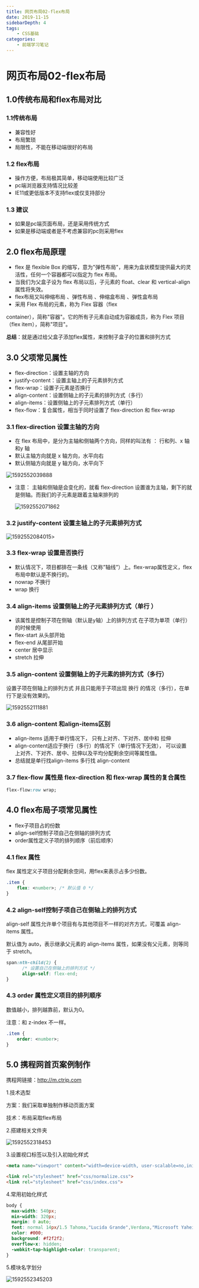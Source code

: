 ```yaml
---
title: 网页布局02-flex布局
date: 2019-11-15
sidebarDepth: 4
tags:
    - CSS基础
categories:
    - 前端学习笔记
---
```


# 网页布局02-flex布局

## 1.0传统布局和flex布局对比

### 1.1传统布局

+ 兼容性好
+ 布局繁琐
+ 局限性，不能在移动端很好的布局

### 1.2 flex布局

+ 操作方便，布局极其简单，移动端使用比较广泛
+ pc端浏览器支持情况比较差
+ IE11或更低版本不支持flex或仅支持部分

### 1.3 建议

+  如果是pc端页面布局，还是采用传统方式
+ 如果是移动端或者是不考虑兼容的pc则采用flex

## 2.0 flex布局原理

+ flex 是 flexible Box 的缩写，意为"弹性布局"，用来为盒状模型提供最大的灵活性，任何一个容器都可以指定为 flex 布局。
+ 当我们为父盒子设为 flex 布局以后，子元素的 float、clear 和 vertical-align 属性将失效。
+ flex布局又叫伸缩布局 、弹性布局 、伸缩盒布局 、弹性盒布局 
+ 采用 Flex 布局的元素，称为 Flex 容器（flex

container），简称"容器"。它的所有子元素自动成为容器成员，称为 Flex 项目（flex
item），简称"项目"。

**总结**：就是通过给父盒子添加flex属性，来控制子盒子的位置和排列方式

## 3.0 父项常见属性

+ flex-direction：设置主轴的方向
+ justify-content：设置主轴上的子元素排列方式
+ flex-wrap：设置子元素是否换行  
+ align-content：设置侧轴上的子元素的排列方式（多行）
+ align-items：设置侧轴上的子元素排列方式（单行）
+ flex-flow：复合属性，相当于同时设置了 flex-direction 和 flex-wrap

### 3.1 flex-direction 设置主轴的方向

+ 在 flex 布局中，是分为主轴和侧轴两个方向，同样的叫法有 ： 行和列、x 轴和y 轴
+ 默认主轴方向就是 x 轴方向，水平向右
+ 默认侧轴方向就是 y 轴方向，水平向下

![1592552039888](https://raw.githubusercontent.com/anchuanyuan/TuChuangForITX/main/image/202006/19/153400-633730.png)

+ 注意： 主轴和侧轴是会变化的，就看 flex-direction 设置谁为主轴，剩下的就是侧轴。而我们的子元素是跟着主轴来排列的

  ![1592552071862](https://raw.githubusercontent.com/anchuanyuan/TuChuangForITX/main/image/202006/19/153433-403002.png)

  

### 3.2 justify-content 设置主轴上的子元素排列方式

![1592552084015](https://raw.githubusercontent.com/anchuanyuan/TuChuangForITX/main/image/202006/19/153445-268303.png)>

### 3.3 flex-wrap  设置是否换行

+ 默认情况下，项目都排在一条线（又称”轴线”）上。flex-wrap属性定义，flex布局中默认是不换行的。
+ nowrap 不换行
+ wrap 换行

### 3.4 align-items  设置侧轴上的子元素排列方式（单行 ）

+ 该属性是控制子项在侧轴（默认是y轴）上的排列方式  在子项为单项（单行）的时候使用
+ flex-start 从头部开始
+ flex-end 从尾部开始
+ center 居中显示
+ stretch 拉伸

### 3.5 align-content  设置侧轴上的子元素的排列方式（多行）

设置子项在侧轴上的排列方式 并且只能用于子项出现 换行 的情况（多行），在单行下是没有效果的。

![1592552111881](https://raw.githubusercontent.com/anchuanyuan/TuChuangForITX/main/image/202006/19/153512-187703.png)



### 3.6 align-content 和align-items区别

+ align-items  适用于单行情况下， 只有上对齐、下对齐、居中和 拉伸
+ align-content适应于换行（多行）的情况下（单行情况下无效）， 可以设置 上对齐、下对齐、居中、拉伸以及平均分配剩余空间等属性值。 
+ 总结就是单行找align-items  多行找 align-content

### 3.7 flex-flow 属性是 flex-direction 和 flex-wrap 属性的复合属性

```css
flex-flow:row wrap;
```

## 4.0 flex布局子项常见属性

+ flex子项目占的份数
+ align-self控制子项自己在侧轴的排列方式
+ order属性定义子项的排列顺序（前后顺序）

### 4.1  flex 属性

flex 属性定义子项目分配剩余空间，用flex来表示占多少份数。

```css
.item {
    flex: <number>; /* 默认值 0 */
}

```

### 4.2 align-self控制子项自己在侧轴上的排列方式

align-self 属性允许单个项目有与其他项目不一样的对齐方式，可覆盖 align-items 属性。

默认值为 auto，表示继承父元素的 align-items 属性，如果没有父元素，则等同于 stretch。

````css
span:nth-child(2) {
      /* 设置自己在侧轴上的排列方式 */
      align-self: flex-end;
}

````

### 4.3 order 属性定义项目的排列顺序

数值越小，排列越靠前，默认为0。

注意：和 z-index 不一样。

```css
.item {
    order: <number>;
}
```

## 5.0 携程网首页案例制作

携程网链接：http://m.ctrip.com

1.技术选型

方案：我们采取单独制作移动页面方案

技术：布局采取flex布局

2.搭建相关文件夹

![1592552318453](https://raw.githubusercontent.com/anchuanyuan/TuChuangForITX/main/image/202006/19/153839-152797.png)

3.设置视口标签以及引入初始化样式

```html
<meta name="viewport" content="width=device-width, user-scalable=no,initial-scale=1.0, maximum-scale=1.0, minimum-scale=1.0">

<link rel="stylesheet" href="css/normalize.css">
<link rel="stylesheet" href="css/index.css">
```

4.常用初始化样式

```css
body {
  max-width: 540px;
  min-width: 320px;
  margin: 0 auto;
  font: normal 14px/1.5 Tahoma,"Lucida Grande",Verdana,"Microsoft Yahei",STXihei,hei;
  color: #000;
  background: #f2f2f2;
  overflow-x: hidden;
  -webkit-tap-highlight-color: transparent;
}

```

5.模块名字划分

![1592552345203](https://raw.githubusercontent.com/anchuanyuan/TuChuangForITX/main/image/202006/19/153906-74051.png)
